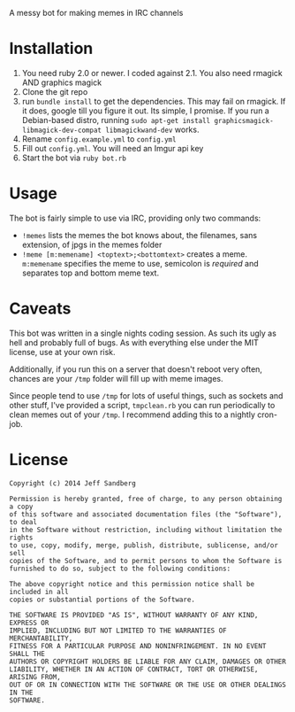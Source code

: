A messy bot for making memes in IRC channels

# Installation

1. You need ruby 2.0 or newer. I coded against 2.1. You also need rmagick AND graphics magick
2. Clone the git repo
3. run `bundle install` to get the dependencies. This may fail on rmagick. If it does, google till you figure it out. Its simple, I promise. If you run a Debian-based distro, running `sudo apt-get install graphicsmagick-libmagick-dev-compat libmagickwand-dev` works.
3. Rename `config.example.yml` to `config.yml`
4. Fill out `config.yml`. You will need an Imgur api key
5. Start the bot via `ruby bot.rb`

# Usage
The bot is fairly simple to use via IRC, providing only two commands:

+ `!memes` lists the memes the bot knows about, the filenames, sans extension, of jpgs in the memes folder
+ `!meme [m:memename] <toptext>;<bottomtext>` creates a meme. `m:memename` specifies the meme to use, semicolon is *required* and separates top and bottom meme text.

# Caveats
This bot was written in a single nights coding session. As such its ugly as hell and probably full of bugs. As with everything else under the MIT license, use at your own risk.

Additionally, if you run this on a server that doesn't reboot very often, chances are your `/tmp` folder will fill up with meme images.

Since people tend to use `/tmp` for lots of useful things, such as sockets and other stuff, I've provided a script, `tmpclean.rb` you can run periodically to clean memes out of your `/tmp`. I recommend adding this to a nightly cron-job.

# License
```
Copyright (c) 2014 Jeff Sandberg

Permission is hereby granted, free of charge, to any person obtaining a copy
of this software and associated documentation files (the "Software"), to deal
in the Software without restriction, including without limitation the rights
to use, copy, modify, merge, publish, distribute, sublicense, and/or sell
copies of the Software, and to permit persons to whom the Software is
furnished to do so, subject to the following conditions:

The above copyright notice and this permission notice shall be included in all
copies or substantial portions of the Software.

THE SOFTWARE IS PROVIDED "AS IS", WITHOUT WARRANTY OF ANY KIND, EXPRESS OR
IMPLIED, INCLUDING BUT NOT LIMITED TO THE WARRANTIES OF MERCHANTABILITY,
FITNESS FOR A PARTICULAR PURPOSE AND NONINFRINGEMENT. IN NO EVENT SHALL THE
AUTHORS OR COPYRIGHT HOLDERS BE LIABLE FOR ANY CLAIM, DAMAGES OR OTHER
LIABILITY, WHETHER IN AN ACTION OF CONTRACT, TORT OR OTHERWISE, ARISING FROM,
OUT OF OR IN CONNECTION WITH THE SOFTWARE OR THE USE OR OTHER DEALINGS IN THE
SOFTWARE.
```
